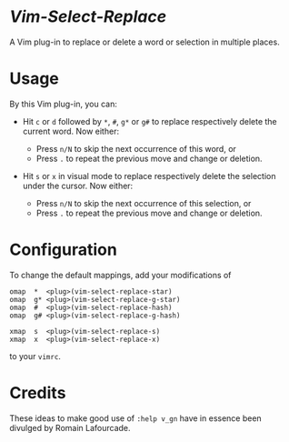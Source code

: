 *Vim-Select-Replace*
==================

A Vim plug-in to replace or delete a word or selection in multiple places.

# Usage

By this Vim plug-in, you can:

- Hit `c` or `d` followed by `*`, `#`, `g*` or `g#` to replace respectively delete the current word.
    Now either:
    - Press `n/N` to skip the next occurrence of this word, or
    - Press `.` to repeat the previous move and change or deletion.

- Hit `s` or `x` in visual mode to replace respectively delete the selection under the cursor.
    Now either:
    - Press `n/N` to skip the next occurrence of this selection, or
    - Press `.` to repeat the previous move and change or deletion.

# Configuration

To change the default mappings, add your modifications of

```vim
omap  *  <plug>(vim-select-replace-star)
omap  g* <plug>(vim-select-replace-g-star)
omap  #  <plug>(vim-select-replace-hash)
omap  g# <plug>(vim-select-replace-g-hash)

xmap  s  <plug>(vim-select-replace-s)
xmap  x  <plug>(vim-select-replace-x)
```

to your `vimrc`.

# Credits

These ideas to make good use of `:help v_gn` have in essence been divulged by Romain Lafourcade.
